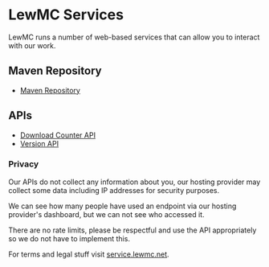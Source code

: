 # LewMC Services

LewMC runs a number of web-based services that can allow you to interact with our work.

## Maven Repository
- [Maven Repository](Maven-Repository.md)

## APIs
- [Download Counter API](Download-Counter-API.md)
- [Version API](Version-API.md)

### Privacy

Our APIs do not collect any information about you, our hosting provider may collect some data including IP addresses for security purposes.

We can see how many people have used an endpoint via our hosting provider's dashboard, but we can not see who accessed it.

There are no rate limits, please be respectful and use the API appropriately so we do not have to implement this.

For terms and legal stuff visit [service.lewmc.net](https://service.lewmc.net).